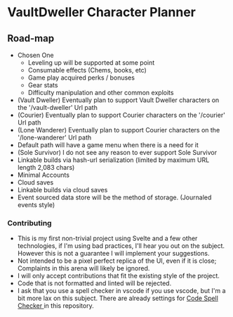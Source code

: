 # VaultDweller Character Planner

## Road-map

- Chosen One
  - Leveling up will be supported at some point
  - Consumable effects (Chems, books, etc)
  - Game play acquired perks / bonuses
  - Gear stats
  - Difficulty manipulation and other common exploits
- (Vault Dweller) Eventually plan to support Vault Dweller characters on the '/vault-dweller' Url path
- (Courier) Eventually plan to support Courier characters on the '/courier' Url path
- (Lone Wanderer) Eventually plan to support Courier characters on the '/lone-wanderer' Url path
- Default path will have a game menu when there is a need for it
- (Sole Survivor) I do not see any reason to ever support Sole Survivor
- Linkable builds via hash-url serialization (limited by maximum URL length 2,083 chars)
- Minimal Accounts
- Cloud saves
- Linkable builds via cloud saves
- Event sourced data store will be the method of storage. (Journaled events style)

### Contributing

- This is my first non-trivial project using Svelte and a few other technologies, if I'm using bad practices, I'll hear you out on the subject. However this is not a guarantee I will implement your suggestions.
- Not intended to be a pixel perfect replica of the UI, even if it is close; Complaints in this arena will likely be ignored.
- I will only accept contributions that fit the existing style of the project.
- Code that is not formatted and linted will be rejected.
- I ask that you use a spell checker in vscode if you use vscode, but I'm a bit more lax on this subject. There are already settings for [Code Spell Checker
  ](https://marketplace.visualstudio.com/items?itemName=streetsidesoftware.code-spell-checker) in this repository.
